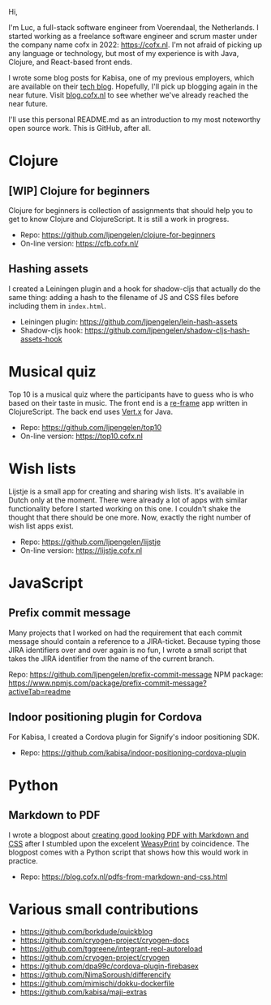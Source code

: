 Hi,

I'm Luc, a full-stack software engineer from Voerendaal, the Netherlands.
I started working as a freelance software engineer and scrum master under the company name cofx in 2022: https://cofx.nl.
I'm not afraid of picking up any language or technology, but most of my experience is with Java, Clojure, and React-based front ends.

I wrote some blog posts for Kabisa, one of my previous employers, which are available on their [tech blog](https://www.kabisa.nl/tech/). 
Hopefully, I'll pick up blogging again in the near future.
Visit [blog.cofx.nl](https://blog.cofx.nl) to see whether we've already reached the near future.

I'll use this personal README.md as an introduction to my most noteworthy open source work.
This is GitHub, after all.

# Clojure

## [WIP] Clojure for beginners

Clojure for beginners is collection of assignments that should help you to get to know Clojure and ClojureScript.
It is still a work in progress.

* Repo: https://github.com/ljpengelen/clojure-for-beginners
* On-line version: https://cfb.cofx.nl/

## Hashing assets

I created a Leiningen plugin and a hook for shadow-cljs that actually do the same thing: adding a hash to the filename of JS and CSS files before including them in `index.html`.

* Leiningen plugin: https://github.com/ljpengelen/lein-hash-assets
* Shadow-cljs hook: https://github.com/ljpengelen/shadow-cljs-hash-assets-hook

# Musical quiz

Top 10 is a musical quiz where the participants have to guess who is who based on their taste in music.
The front end is a [re-frame](https://github.com/day8/re-frame) app written in ClojureScript.
The back end uses [Vert.x](https://vertx.io/) for Java.

* Repo: https://github.com/ljpengelen/top10
* On-line version: https://top10.cofx.nl

# Wish lists

Lijstje is a small app for creating and sharing wish lists.
It's available in Dutch only at the moment.
There were already a lot of apps with similar functionality before I started working on this one.
I couldn't shake the thought that there should be one more.
Now, exactly the right number of wish list apps exist.

* Repo: https://github.com/ljpengelen/lijstje
* On-line version: https://lijstje.cofx.nl

# JavaScript

## Prefix commit message

Many projects that I worked on had the requirement that each commit message should contain a reference to a JIRA-ticket.
Because typing those JIRA identifiers over and over again is no fun, I wrote a small script that takes the JIRA identifier from the name of the current branch.

Repo: https://github.com/ljpengelen/prefix-commit-message
NPM package: https://www.npmjs.com/package/prefix-commit-message?activeTab=readme

## Indoor positioning plugin for Cordova

For Kabisa, I created a Cordova plugin for Signify's indoor positioning SDK.

* Repo: https://github.com/kabisa/indoor-positioning-cordova-plugin

# Python

## Markdown to PDF

I wrote a blogpost about [creating good looking PDF with Markdown and CSS](https://blog.cofx.nl/pdfs-from-markdown-and-css.html) after I stumbled upon the excelent [WeasyPrint](https://weasyprint.org/) by coincidence.
The blogpost comes with a Python script that shows how this would work in practice.

* Repo: https://blog.cofx.nl/pdfs-from-markdown-and-css.html

# Various small contributions

* https://github.com/borkdude/quickblog
* https://github.com/cryogen-project/cryogen-docs
* https://github.com/tggreene/integrant-repl-autoreload
* https://github.com/cryogen-project/cryogen
* https://github.com/dpa99c/cordova-plugin-firebasex
* https://github.com/NimaSoroush/differencify
* https://github.com/mimischi/dokku-dockerfile
* https://github.com/kabisa/maji-extras
